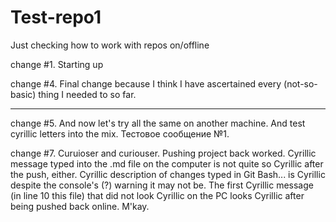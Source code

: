 # Test-repo1
Just checking how to work with repos on/offline

change #1. Starting up

change #4. Final change because I think I have ascertained every (not-so-basic) thing I needed to so far.

---

change #5. And now let's try all the same on another machine. And test cyrillic letters into the mix. Тестовое сообщение №1.

change #7. Curuioser and curiouser. Pushing project back worked. Cyrillic message typed into the .md file on the computer is not quite so Cyrillic after the push, either. Cyrillic description of changes typed in Git Bash... is Cyrillic despite the console's (?) warning it may not be. The first Cyrillic message (in line 10 this file) that did not look Cyrillic on the PC looks Cyrillic after being pushed back online. M'kay.
